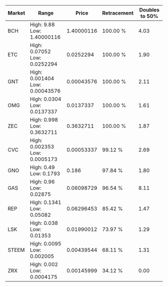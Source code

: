 | Market | Range | Price| Retracement | Doubles to 50% |
| --- | --- | --- | --- | --- |
| BCH | High: 9.88<br />Low: 1.40000116 | 1.40000116 | 100.00 % | 4.03 |
| ETC | High: 0.07052<br />Low: 0.0252294 | 0.0252294 | 100.00 % | 1.90 |
| GNT | High: 0.001404<br />Low: 0.00043576 | 0.00043576 | 100.00 % | 2.11 |
| OMG | High: 0.0304<br />Low: 0.0137337 | 0.0137337 | 100.00 % | 1.61 |
| ZEC | High: 0.998<br />Low: 0.3632711 | 0.3632711 | 100.00 % | 1.87 |
| CVC | High: 0.002353<br />Low: 0.0005173 | 0.00053337 | 99.12 % | 2.69 |
| GNO | High: 0.49<br />Low: 0.1793 | 0.186 | 97.84 % | 1.80 |
| GAS | High: 0.96<br />Low: 0.02875 | 0.06098729 | 96.54 % | 8.11 |
| REP | High: 0.1341<br />Low: 0.05082 | 0.06296453 | 85.42 % | 1.47 |
| LSK | High: 0.038<br />Low: 0.01353 | 0.01990012 | 73.97 % | 1.29 |
| STEEM | High: 0.0095<br />Low: 0.002005 | 0.00439544 | 68.11 % | 1.31 |
| ZRX | High: 0.002<br />Low: 0.0004175 | 0.00145999 | 34.12 % | 0.00 |
